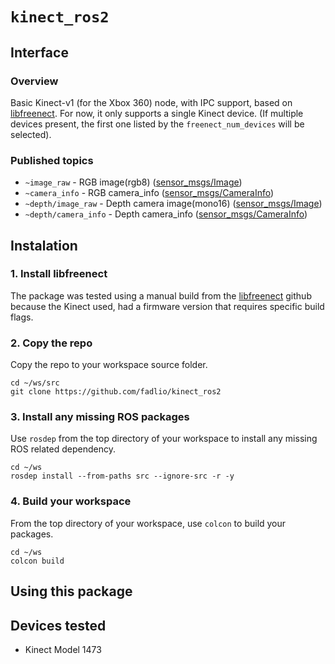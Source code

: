 # `kinect_ros2`

## Interface

### Overview
Basic Kinect-v1 (for the Xbox 360) node, with IPC support, based on [libfreenect](https://github.com/OpenKinect/libfreenect).
For now, it only supports a single Kinect device. (If multiple devices present, the first one listed by the `freenect_num_devices` will be selected).

### Published topics
* `~image_raw` - RGB image(rgb8) ([sensor_msgs/Image](http://docs.ros.org/api/sensor_msgs/html/msg/Image.html))
* `~camera_info` - RGB camera_info ([sensor_msgs/CameraInfo](http://docs.ros.org/api/sensor_msgs/html/msg/CameraInfo.html))
* `~depth/image_raw` - Depth camera image(mono16) ([sensor_msgs/Image](http://docs.ros.org/api/sensor_msgs/html/msg/Image.html))
* `~depth/camera_info` - Depth camera_info ([sensor_msgs/CameraInfo](http://docs.ros.org/api/sensor_msgs/html/msg/CameraInfo.html))

## Instalation
### 1. Install libfreenect
The package was tested using a manual build from the [libfreenect](https://github.com/OpenKinect/libfreenect) github because the Kinect used, had a firmware version that requires specific build flags.

### 2. Copy the repo
Copy the repo to your workspace source folder.
~~~
cd ~/ws/src
git clone https://github.com/fadlio/kinect_ros2
~~~

### 3. Install any missing ROS packages
Use `rosdep` from the top directory of your workspace to install any missing ROS related dependency.
~~~
cd ~/ws
rosdep install --from-paths src --ignore-src -r -y
~~~

### 4. Build your workspace
From the top directory of your workspace, use `colcon` to build your packages.
~~~
cd ~/ws
colcon build
~~~

## Using this package

## Devices tested
* Kinect Model 1473